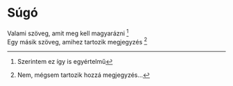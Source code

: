 # Súgó

Valami szöveg, amit meg kell magyarázni [^1]\
Egy másik szöveg, amihez tartozik megjegyzés [^2]

[^1]: Szerintem ez így is egyértelmű
[^2]: Nem, mégsem tartozik hozzá megjegyzés...
